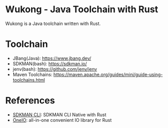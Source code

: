 Wukong - Java Toolchain with Rust
====================================
Wukong is a Java toolchain written with Rust.

# Toolchain

- JBang(Java): https://www.jbang.dev/
- SDKMAN(bash): https://sdkman.io/
- jenv(bash): https://github.com/jenv/jenv
- Maven Toolchains: https://maven.apache.org/guides/mini/guide-using-toolchains.html

# References

* [SDKMAN CLI](https://github.com/sdkman/sdkman-cli-native): SDKMAN CLI Native with Rust
* [OneIO](https://github.com/bgpkit/oneio): all-in-one convenient IO library for Rust
